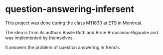 # question-answering-infersent
This project was done during the class MTI830 at ETS in Montreal.

The idea is from its authors Basile Roth and Brice Brousseau-Rigaudie and was implemented by themselves.

It answers the problem of question answering in french.

